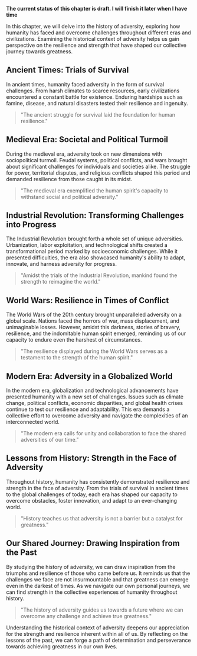 **The current status of this chapter is draft. I will finish it later when I have time**

In this chapter, we will delve into the history of adversity, exploring how humanity has faced and overcome challenges throughout different eras and civilizations. Examining the historical context of adversity helps us gain perspective on the resilience and strength that have shaped our collective journey towards greatness.

**Ancient Times: Trials of Survival**
-------------------------------------

In ancient times, humanity faced adversity in the form of survival challenges. From harsh climates to scarce resources, early civilizations encountered a constant battle for existence. Enduring hardships such as famine, disease, and natural disasters tested their resilience and ingenuity.
> "The ancient struggle for survival laid the foundation for human resilience."

**Medieval Era: Societal and Political Turmoil**
------------------------------------------------

During the medieval era, adversity took on new dimensions with sociopolitical turmoil. Feudal systems, political conflicts, and wars brought about significant challenges for individuals and societies alike. The struggle for power, territorial disputes, and religious conflicts shaped this period and demanded resilience from those caught in its midst.
> "The medieval era exemplified the human spirit's capacity to withstand social and political adversity."

**Industrial Revolution: Transforming Challenges into Progress**
----------------------------------------------------------------

The Industrial Revolution brought forth a whole set of unique adversities. Urbanization, labor exploitation, and technological shifts created a transformational period marked by socioeconomic challenges. While it presented difficulties, the era also showcased humanity's ability to adapt, innovate, and harness adversity for progress.
> "Amidst the trials of the Industrial Revolution, mankind found the strength to reimagine the world."

**World Wars: Resilience in Times of Conflict**
-----------------------------------------------

The World Wars of the 20th century brought unparalleled adversity on a global scale. Nations faced the horrors of war, mass displacement, and unimaginable losses. However, amidst this darkness, stories of bravery, resilience, and the indomitable human spirit emerged, reminding us of our capacity to endure even the harshest of circumstances.
> "The resilience displayed during the World Wars serves as a testament to the strength of the human spirit."

**Modern Era: Adversity in a Globalized World**
-----------------------------------------------

In the modern era, globalization and technological advancements have presented humanity with a new set of challenges. Issues such as climate change, political conflicts, economic disparities, and global health crises continue to test our resilience and adaptability. This era demands a collective effort to overcome adversity and navigate the complexities of an interconnected world.
> "The modern era calls for unity and collaboration to face the shared adversities of our time."

**Lessons from History: Strength in the Face of Adversity**
-----------------------------------------------------------

Throughout history, humanity has consistently demonstrated resilience and strength in the face of adversity. From the trials of survival in ancient times to the global challenges of today, each era has shaped our capacity to overcome obstacles, foster innovation, and adapt to an ever-changing world.
> "History teaches us that adversity is not a barrier but a catalyst for greatness."

**Our Shared Journey: Drawing Inspiration from the Past**
---------------------------------------------------------

By studying the history of adversity, we can draw inspiration from the triumphs and resilience of those who came before us. It reminds us that the challenges we face are not insurmountable and that greatness can emerge even in the darkest of times. As we navigate our own personal journeys, we can find strength in the collective experiences of humanity throughout history.
> "The history of adversity guides us towards a future where we can overcome any challenge and achieve true greatness."

Understanding the historical context of adversity deepens our appreciation for the strength and resilience inherent within all of us. By reflecting on the lessons of the past, we can forge a path of determination and perseverance towards achieving greatness in our own lives.
